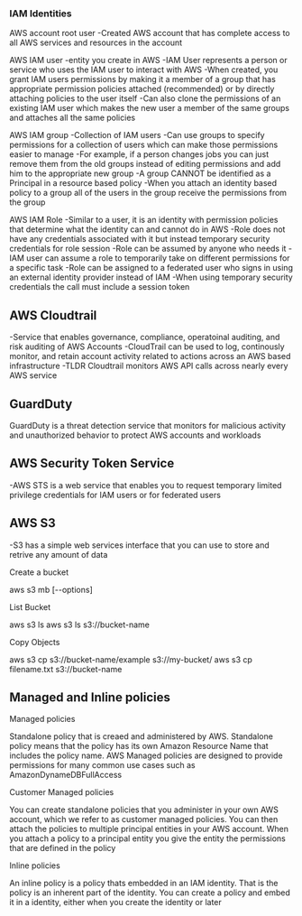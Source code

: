 ### IAM Identities

AWS account root user
-Created AWS account that has complete access to all AWS services and resources in the account

AWS IAM user
-entity you create in AWS
-IAM User represents a person or service who uses the IAM user to interact with AWS
-When created, you grant IAM users permissions by making it a member of a group that has appropriate permission policies attached (recommended) or by directly 
attaching policies to the user itself
-Can also clone the permissions of an existing IAM user which makes the new user a member of the same groups and attaches all the same policies

AWS IAM group
-Collection of IAM users
-Can use groups to specify permissions for a collection of users which can make those permissions easier to manage
-For example, if a person changes jobs you can just remove them from the old groups instead of editing permissions and add him to the appropriate new group
-A group CANNOT be identified as a Principal in a resource based policy
-When you attach an identity based policy to a group all of the users in the group receive the permissions from the group

AWS IAM Role
-Similar to a user, it is an identity with permission policies that determine what the identity can and cannot do in AWS
-Role does not have any credentials associated with it but instead temporary security credentials for role session
-Role can be assumed by anyone who needs it
-IAM user can assume a role to temporarily take on different permissions for a specific task
-Role can be assigned to a federated user who signs in using an external identity provider instead of IAM
-When using temporary security credentials the call must include a session token 

## AWS Cloudtrail

-Service that enables governance, compliance, operatoinal auditing, and risk auditing of AWS Accounts
-CloudTrail can be used to log, continously monitor, and retain account activity related to actions across an AWS based infrastructure
-TLDR Cloudtrail monitors AWS API calls across nearly every AWS service

## GuardDuty

GuardDuty is a threat detection service that monitors for malicious activity and unauthorized behavior to protect AWS accounts and workloads

## AWS Security Token Service

-AWS STS is a web service that enables you to request temporary limited privilege credentials for IAM users or for federated users

## AWS S3

-S3 has a simple web services interface that you can use to store and retrive any amount of data

Create a bucket

aws s3 mb <target> [--options]

List Bucket

aws s3 ls
aws s3 ls s3://bucket-name

Copy Objects

aws s3 cp s3://bucket-name/example s3://my-bucket/
aws s3 cp filename.txt s3://bucket-name

## Managed and Inline policies

Managed policies

Standalone policy that is creaed and administered by AWS. Standalone policy means that the policy has its own Amazon Resource Name that includes the policy name. 
AWS Managed policies are designed to provide permissions for many common use cases such as AmazonDynameDBFullAccess

Customer Managed policies

You can create standalone policies that you administer in your own AWS account, which we refer to as customer managed policies. You can then attach the policies to multiple principal entities in your AWS account. When you attach a policy to a principal entity you give the entity the permissions that are defined in the policy

Inline policies

An inline policy is a policy thats embedded in an IAM identity. That is the policy is an inherent part of the identity. You can create a policy and embed it in a identity, either when you create the identity or later